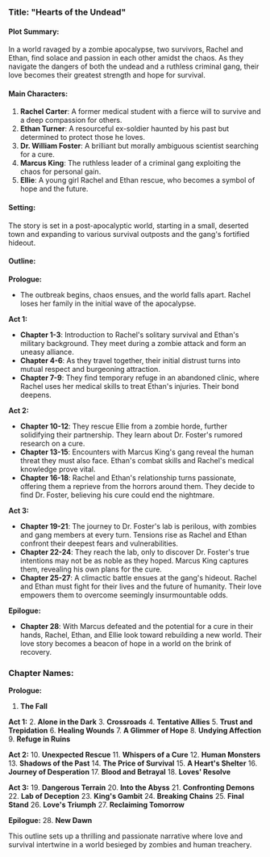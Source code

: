 ### Title: "Hearts of the Undead"

#### **Plot Summary:**
In a world ravaged by a zombie apocalypse, two survivors, Rachel and Ethan, find solace and passion in each other amidst the chaos. As they navigate the dangers of both the undead and a ruthless criminal gang, their love becomes their greatest strength and hope for survival.

#### **Main Characters:**
1. **Rachel Carter**: A former medical student with a fierce will to survive and a deep compassion for others.
2. **Ethan Turner**: A resourceful ex-soldier haunted by his past but determined to protect those he loves.
3. **Dr. William Foster**: A brilliant but morally ambiguous scientist searching for a cure.
4. **Marcus King**: The ruthless leader of a criminal gang exploiting the chaos for personal gain.
5. **Ellie**: A young girl Rachel and Ethan rescue, who becomes a symbol of hope and the future.

#### **Setting:**
The story is set in a post-apocalyptic world, starting in a small, deserted town and expanding to various survival outposts and the gang's fortified hideout.

#### **Outline:**

**Prologue:**
- The outbreak begins, chaos ensues, and the world falls apart. Rachel loses her family in the initial wave of the apocalypse.

**Act 1:**
- **Chapter 1-3**: Introduction to Rachel's solitary survival and Ethan's military background. They meet during a zombie attack and form an uneasy alliance.
- **Chapter 4-6**: As they travel together, their initial distrust turns into mutual respect and burgeoning attraction.
- **Chapter 7-9**: They find temporary refuge in an abandoned clinic, where Rachel uses her medical skills to treat Ethan's injuries. Their bond deepens.

**Act 2:**
- **Chapter 10-12**: They rescue Ellie from a zombie horde, further solidifying their partnership. They learn about Dr. Foster's rumored research on a cure.
- **Chapter 13-15**: Encounters with Marcus King's gang reveal the human threat they must also face. Ethan's combat skills and Rachel's medical knowledge prove vital.
- **Chapter 16-18**: Rachel and Ethan's relationship turns passionate, offering them a reprieve from the horrors around them. They decide to find Dr. Foster, believing his cure could end the nightmare.

**Act 3:**
- **Chapter 19-21**: The journey to Dr. Foster's lab is perilous, with zombies and gang members at every turn. Tensions rise as Rachel and Ethan confront their deepest fears and vulnerabilities.
- **Chapter 22-24**: They reach the lab, only to discover Dr. Foster's true intentions may not be as noble as they hoped. Marcus King captures them, revealing his own plans for the cure.
- **Chapter 25-27**: A climactic battle ensues at the gang's hideout. Rachel and Ethan must fight for their lives and the future of humanity. Their love empowers them to overcome seemingly insurmountable odds.

**Epilogue:**
- **Chapter 28**: With Marcus defeated and the potential for a cure in their hands, Rachel, Ethan, and Ellie look toward rebuilding a new world. Their love story becomes a beacon of hope in a world on the brink of recovery.

### Chapter Names:

**Prologue:**
1. **The Fall**

**Act 1:**
2. **Alone in the Dark**
3. **Crossroads**
4. **Tentative Allies**
5. **Trust and Trepidation**
6. **Healing Wounds**
7. **A Glimmer of Hope**
8. **Undying Affection**
9. **Refuge in Ruins**

**Act 2:**
10. **Unexpected Rescue**
11. **Whispers of a Cure**
12. **Human Monsters**
13. **Shadows of the Past**
14. **The Price of Survival**
15. **A Heart's Shelter**
16. **Journey of Desperation**
17. **Blood and Betrayal**
18. **Loves' Resolve**

**Act 3:**
19. **Dangerous Terrain**
20. **Into the Abyss**
21. **Confronting Demons**
22. **Lab of Deception**
23. **King's Gambit**
24. **Breaking Chains**
25. **Final Stand**
26. **Love's Triumph**
27. **Reclaiming Tomorrow**

**Epilogue:**
28. **New Dawn**

This outline sets up a thrilling and passionate narrative where love and survival intertwine in a world besieged by zombies and human treachery.
